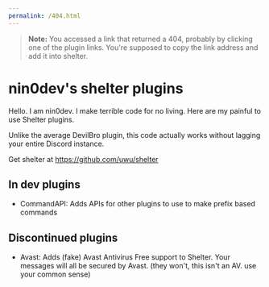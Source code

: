 ```yaml
---
permalink: /404.html
---
```

> **Note:** You accessed a link that returned a 404, probably by clicking one of the plugin links. You're supposed to copy the link address and add it into shelter.

# nin0dev's shelter plugins

Hello. I am nin0dev. I make terrible code for no living. Here are my painful to use Shelter plugins.

Unlike the average DevilBro plugin, this code actually works without lagging your entire Discord instance.

Get shelter at https://github.com/uwu/shelter

## In dev plugins 
- CommandAPI: Adds APIs for other plugins to use to make prefix based commands

## Discontinued plugins
- Avast: Adds (fake) Avast Antivirus Free support to Shelter. Your messages will all be secured by Avast. (they won't, this isn't an AV. use your common sense)
